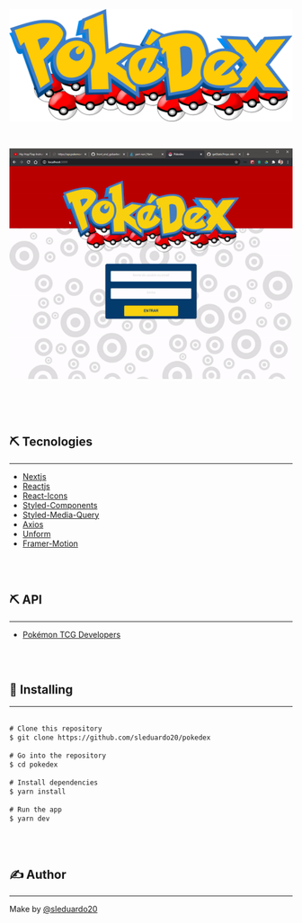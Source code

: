 <p align="center">
  <a href="" rel="noopener">
 <img width=600px height=200px src="https://raw.githubusercontent.com/sleduardo20/pokedex/0671af442dff1d8f7141e49eb83b438885bbc9e9/public/img/logo.svg" alt="Project logo"></a>
</p>
</br>


<p align="center">
  <a href="" rel="noopener">
<img style="-webkit-user-select: none;margin: auto;background-color: hsl(0, 0%, 90%);transition: background-color 300ms;" src="https://raw.githubusercontent.com/sleduardo20/pokedex/main/.github/img/pokedex.gif"></a>
</p>

</br>
</br>
</br>


## ⛏️ Tecnologies
----

- [Nextjs](https://nextjs.org/docs)
- [Reactjs](https://reactjs.org/docs/getting-started.html)
- [React-Icons](https://react-icons.github.io/react-icons/)
- [Styled-Components](https://styled-components.com/docs)
- [Styled-Media-Query](https://github.com/morajabi/styled-media-query)
- [Axios](https://github.com/axios/axios)
- [Unform](https://unform.dev/installation)
- [Framer-Motion](https://www.framer.com/api/motion/)
</br>
</br>

## ⛏️ API
----
- [Pokémon TCG Developers](https://docs.pokemontcg.io/)
</br>
</br>

## 🚀 Installing
----

```

# Clone this repository
$ git clone https://github.com/sleduardo20/pokedex

# Go into the repository
$ cd pokedex

# Install dependencies
$ yarn install

# Run the app
$ yarn dev
```
</br>
</br>

## ✍️ Author
----
Make by [@sleduardo20](https://github.com/sleduardo20)
